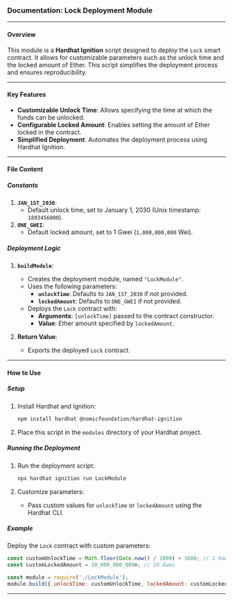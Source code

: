### Documentation: Lock Deployment Module

---

#### **Overview**
This module is a **Hardhat Ignition** script designed to deploy the `Lock` smart contract. It allows for customizable parameters such as the unlock time and the locked amount of Ether. This script simplifies the deployment process and ensures reproducibility.

---

#### **Key Features**
- **Customizable Unlock Time**: Allows specifying the time at which the funds can be unlocked.
- **Configurable Locked Amount**: Enables setting the amount of Ether locked in the contract.
- **Simplified Deployment**: Automates the deployment process using Hardhat Ignition.

---

#### **File Content**

##### **Constants**
1. **`JAN_1ST_2030`**: 
   - Default unlock time, set to January 1, 2030 (Unix timestamp: `1893456000`).
2. **`ONE_GWEI`**:
   - Default locked amount, set to 1 Gwei (`1,000,000,000` Wei).

##### **Deployment Logic**
1. **`buildModule`**:
   - Creates the deployment module, named `"LockModule"`.
   - Uses the following parameters:
     - **`unlockTime`**: Defaults to `JAN_1ST_2030` if not provided.
     - **`lockedAmount`**: Defaults to `ONE_GWEI` if not provided.
   - Deploys the `Lock` contract with:
     - **Arguments**: `[unlockTime]` passed to the contract constructor.
     - **Value**: Ether amount specified by `lockedAmount`.

2. **Return Value**:
   - Exports the deployed `Lock` contract.

---

#### **How to Use**

##### **Setup**
1. Install Hardhat and Ignition:
   ```bash
   npm install hardhat @nomicfoundation/hardhat-ignition
   ```

2. Place this script in the `modules` directory of your Hardhat project.

##### **Running the Deployment**
1. Run the deployment script:
   ```bash
   npx hardhat ignition run LockModule
   ```

2. Customize parameters:
   - Pass custom values for `unlockTime` or `lockedAmount` using the Hardhat CLI.

##### **Example**
Deploy the `Lock` contract with custom parameters:
```javascript
const customUnlockTime = Math.floor(Date.now() / 1000) + 3600; // 1 hour from now
const customLockedAmount = 10_000_000_000n; // 10 Gwei

const module = require('./LockModule');
module.build({ unlockTime: customUnlockTime, lockedAmount: customLockedAmount });
```

---
